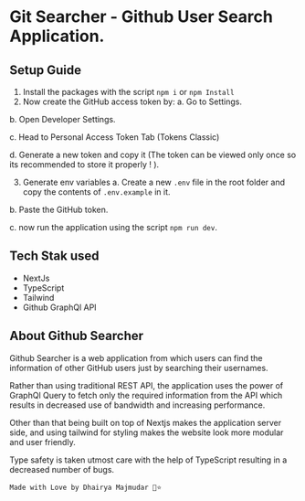 # Git Searcher - Github User Search Application.

## Setup Guide

1. Install the packages with the script `npm i` or `npm Install` 
2. Now create the GitHub access token by:
a. Go to Settings.

b. Open Developer Settings.

c. Head to Personal Access Token Tab (Tokens Classic)

d. Generate a new token and copy it (The token can be viewed only once so its recommended to store it properly ! ).

3. Generate env variables
a. Create a new `.env` file in the root folder and copy the contents of `.env.example` in it.

b. Paste the GitHub token.

c. now run the application using the script `npm run dev`.

## Tech Stak used

- NextJs
- TypeScript
- Tailwind
- Github GraphQl API

## About Github Searcher

Github Searcher is a web application from which users can find the information of other GitHub users just by searching their usernames. 

Rather than using traditional REST API, the application uses the power of GraphQl Query to fetch only the required information from the API which results in decreased use of bandwidth and increasing performance.

Other than that being built on top of Nextjs makes the application server side, and using tailwind for styling makes the website look more modular and user friendly.

Type safety is taken utmost care with the help of TypeScript resulting in a decreased number of bugs.


`Made with Love by Dhairya Majmudar 🚀⭐`
